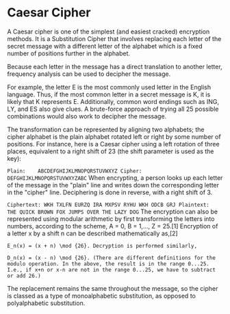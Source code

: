 # Caesar Cipher

A Caesar cipher is one of the simplest (and easiest cracked) encryption methods. It is a Substitution Cipher that involves replacing each letter of the secret message with a different letter of the alphabet which is a fixed number of positions further in the alphabet.  

Because each letter in the message has a direct translation to another letter, frequency analysis can be used to decipher the message. 

For example, the letter E is the most commonly used letter in the English language. Thus, if the most common letter in a secret message is K, it is likely that K represents E. Additionally, common word endings such as ING, LY, and ES also give clues.  A brute-force approach of trying all 25 possible combinations would also work to decipher the message.


The transformation can be represented by aligning two alphabets; the cipher alphabet is the plain alphabet rotated left or right by some number of positions. For instance, here is a Caesar cipher using a left rotation of three places, equivalent to a right shift of 23 (the shift parameter is used as the key):

`Plain:    ABCDEFGHIJKLMNOPQRSTUVWXYZ
Cipher:   DEFGHIJKLMNOPQRSTUVWXYZABC`
When encrypting, a person looks up each letter of the message in the "plain" line and writes down the corresponding letter in the "cipher" line. Deciphering is done in reverse, with a right shift of 3.

`Ciphertext: WKH TXLFN EURZQ IRA MXPSV RYHU WKH ODCB GRJ
Plaintext:  THE QUICK BROWN FOX JUMPS OVER THE LAZY DOG`
The encryption can also be represented using modular arithmetic by first transforming the letters into numbers, according to the scheme, A = 0, B = 1,..., Z = 25.[1] Encryption of a letter x by a shift n can be described mathematically as,[2]

`E_n(x) = (x + n) \mod {26}.
Decryption is performed similarly,`

`D_n(x) = (x - n) \mod {26}.
(There are different definitions for the modulo operation. In the above, the result is in the range 0...25. I.e., if x+n or x-n are not in the range 0...25, we have to subtract or add 26.)`

The replacement remains the same throughout the message, so the cipher is classed as a type of monoalphabetic substitution, as opposed to polyalphabetic substitution.

